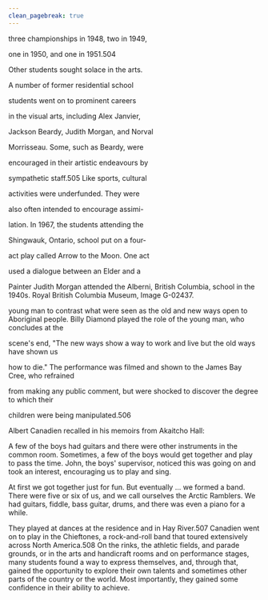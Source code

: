 ```yaml
---
clean_pagebreak: true
---
```



three championships in 1948, two in 1949,

one in 1950, and one in 1951.504

Other students sought solace in the arts.

A number of former residential school

students went on to prominent careers

in the visual arts, including Alex Janvier,

Jackson Beardy, Judith Morgan, and Norval

Morrisseau. Some, such as Beardy, were

encouraged in their artistic endeavours by

sympathetic staff.505 Like sports, cultural

activities were underfunded. They were

also often intended to encourage assimi-

lation. In 1967, the students attending the

Shingwauk, Ontario, school put on a four-

act play called Arrow to the Moon. One act

used a dialogue between an Elder and a

Painter Judith Morgan attended the Alberni, British Columbia, school in the 1940s. Royal British Columbia Museum, Image G-02437.

young man to contrast what were seen as the old and new ways open to Aboriginal people. Billy Diamond played the role of the young man, who concludes at the

scene's end, "The new ways show a way to work and live but the old ways have shown us

how to die." The performance was filmed and shown to the James Bay Cree, who refrained

from making any public comment, but were shocked to discover the degree to which their

children were being manipulated.506

Albert Canadien recalled in his memoirs from Akaitcho Hall:

A few of the boys had guitars and there were other instruments in the common room. Sometimes, a few of the boys would get together and play to pass the time. John, the boys' supervisor, noticed this was going on and took an interest, encouraging us to play and sing.

At first we got together just for fun. But eventually ... we formed a band. There were five or six of us, and we call ourselves the Arctic Ramblers. We had guitars, fiddle, bass guitar, drums, and there was even a piano for a while.

They played at dances at the residence and in Hay River.507 Canadien went on to play in the Chieftones, a rock-and-roll band that toured extensively across North America.508
On the rinks, the athletic fields, and parade grounds, or in the arts and handicraft rooms and on performance stages, many students found a way to express themselves, and, through that, gained the opportunity to explore their own talents and sometimes other parts of the country or the world. Most importantly, they gained some confidence in their ability to achieve.
